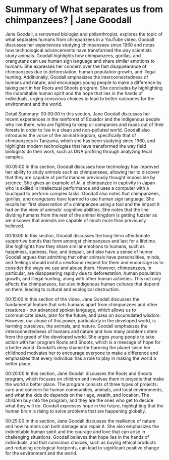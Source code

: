 # Summary of What separates us from chimpanzees? | Jane Goodall

Jane Goodall, a renowned biologist and philanthropist, explores the topic of what separates humans from chimpanzees in a YouTube video. Goodall discusses her experiences studying chimpanzees since 1960 and notes how technological advancements have transformed the way scientists study animals. Goodall highlights how chimpanzees, gorillas, and orangutans can use human sign language and share similar emotions to humans. She expresses her concern over the fast disappearance of chimpanzees due to deforestation, human population growth, and illegal hunting. Additionally, Goodall emphasizes the interconnectedness of humans and nature, and encourages young people to make a difference by taking part in her Roots and Shoots program. She concludes by highlighting the indomitable human spirit and the hope that lies in the hands of individuals, urging conscious choices to lead to better outcomes for the environment and the world.

Detail Summary: 
00:00:00
In this section, Jane Goodall discusses her recent experiences in the rainforest of Ecuador and the indigenous people who live there, who are fighting to keep oil companies and roads out of their forests in order to live in a clean and non-polluted world. Goodall also introduces the voice of the animal kingdom, specifically that of chimpanzees in Tanzania, which she has been studying since 1960, and highlights modern technologies that have transformed the way field biologists do their work, such as DNA profiling through analyzing fecal samples.

00:05:00
In this section, Goodall discusses how technology has improved her ability to study animals such as chimpanzees, allowing her to discover that they are capable of performances previously thought impossible by science. She gives an example of Ai, a chimpanzee in captivity in Japan who is skilled in intellectual performance and uses a computer with a touchpad to perform complex tasks. Goodall also notes that chimpanzees, gorillas, and orangutans have learned to use human sign language. She recalls her first observation of a chimpanzee using a tool and the impact it had on the view of animals' cognitive abilities. She notes that the line dividing humans from the rest of the animal kingdom is getting fuzzier as we discover that animals are capable of much more than previously believed.

00:10:00
In this section, Goodall discusses the long-term affectionate supportive bonds that form amongst chimpanzees and last for a lifetime. She highlights how they share similar emotions to humans, such as happiness, sadness, fear, and despair, and also have a sense of humor. Goodall argues that admitting that other animals have personalities, minds, and feelings should instill a newfound respect for them and encourage us to consider the ways we use and abuse them. However, chimpanzees, in particular, are disappearing rapidly due to deforestation, human population growth, and illegal hunting, along with other human activities. This not only affects the chimpanzees, but also indigenous human cultures that depend on them, leading to cultural and ecological destruction.

00:15:00
In this section of the video, Jane Goodall discusses the fundamental feature that sets humans apart from chimpanzees and other creatures - our advanced spoken language, which allows us to communicate ideas, plan for the future, and pass on accumulated wisdom. However, our abuse of this power, particularly in the developed world, is harming ourselves, the animals, and nature. Goodall emphasizes the interconnectedness of humans and nature and how many problems stem from the greed of the developed world. She urges young people to take action with her program Roots and Shoots, which is a message of hope for a better world. Goodall’s deep shame for harming the planet since her childhood motivates her to encourage everyone to make a difference and emphasizes that every individual has a role to play in making the world a better place.

00:20:00
In this section, Jane Goodall discusses the Roots and Shoots program, which focuses on children and involves them in projects that make the world a better place. The program consists of three types of projects: care and concern for human communities, animals, and local environments, and what the kids do depends on their age, wealth, and location. The children buy into the program, and they are the ones who get to decide what they will do. Goodall expresses hope in the future, highlighting that the human brain is rising to solve problems that are happening globally.

00:25:00
In this section, Jane Goodall discusses the resilience of nature and how humans can both damage and repair it. She also emphasizes the indomitable human spirit and the courage and love that can arise in challenging situations. Goodall believes that hope lies in the hands of individuals, and that conscious choices, such as buying ethical products and reducing ecological footprints, can lead to significant positive change for the environment and the world.

